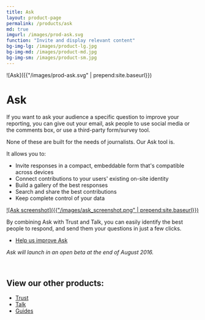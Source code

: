 ```yaml
---
title: Ask
layout: product-page
permalink: /products/ask
md: true
imgurl: /images/prod-ask.svg
function: "Invite and display relevant content"
bg-img-lg: /images/product-lg.jpg
bg-img-md: /images/product-md.jpg
bg-img-sm: /images/product-sm.jpg
---
```


![Ask]({{"/images/prod-ask.svg" | prepend:site.baseurl}})

# Ask 

If you want to ask your audience a specific question to improve your reporting, you can give out your email, ask people to use social media or the comments box, or use a third-party form/survey tool.

None of these are built for the needs of journalists. Our Ask tool is. 

It allows you to:

* Invite responses in a compact, embeddable form that's compatible across devices
* Connect contributions to your users' existing on-site identity 
* Build a gallery of the best responses 
* Search and share the best contributions 
* Keep complete control of your data
 
[![Ask screenshot]({{"/images/ask_screenshot.png" | prepend:site.baseurl}})](/images/ask_screenshot.png "[IMAGE] A screenshot of the form builder screen of our Ask tool")

By combining Ask with Trust and Talk, you can easily identify the best people to respond, and send them your questions in just a few clicks.

* [Help us improve Ask](/contribute.html#help-us-improve-ask)

*Ask will launch in an open beta at the end of August 2016.* 
<br />


&nbsp; 
&nbsp; 

## View our other products:
* [Trust](/products/trust.html)
* [Talk](/products/talk.html)
* [Guides](/products/guides.html)
